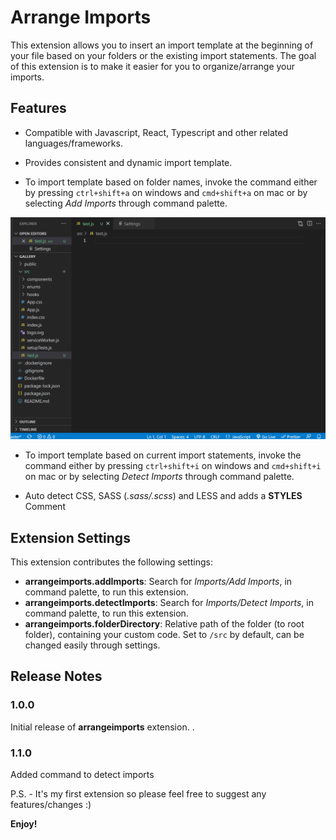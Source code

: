 # Arrange Imports

This extension allows you to insert an import template at the beginning of your file based on your folders or the existing import statements. The goal of this extension is to make it easier for you to organize/arrange your imports.

## Features

- Compatible with Javascript, React, Typescript and other related languages/frameworks.

- Provides consistent and dynamic import template.

- To import template based on folder names, invoke the command either by pressing `ctrl+shift+a` on windows and `cmd+shift+a` on mac or by selecting _Add Imports_ through command palette.

![Invoking Extension](images/Animation.gif)

- To import template based on current import statements, invoke the command either by pressing `ctrl+shift+i` on windows and `cmd+shift+i` on mac or by selecting _Detect Imports_ through command palette.

- Auto detect CSS, SASS (_.sass/.scss_) and LESS and adds a **STYLES** Comment

## Extension Settings

This extension contributes the following settings:

- **arrangeimports.addImports**: Search for _Imports/Add Imports_, in command palette, to run this extension.
- **arrangeimports.detectImports**: Search for _Imports/Detect Imports_, in command palette, to run this extension.
- **arrangeimports.folderDirectory**: Relative path of the folder (to root folder), containing your custom code. Set to `/src` by default, can be changed easily through settings.

## Release Notes

### 1.0.0

Initial release of **arrangeimports** extension.
.

### 1.1.0

Added command to detect imports

P.S. - It's my first extension so please feel free to suggest any features/changes :)

**Enjoy!**
